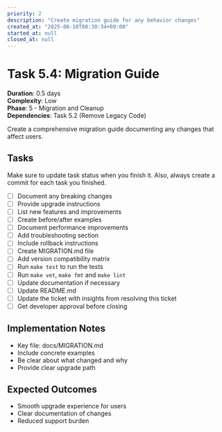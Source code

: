 ```yaml
---
priority: 2
description: "Create migration guide for any behavior changes"
created_at: "2025-08-10T00:30:34+09:00"
started_at: null
closed_at: null
---
```


# Task 5.4: Migration Guide

**Duration**: 0.5 days  
**Complexity**: Low  
**Phase**: 5 - Migration and Cleanup  
**Dependencies**: Task 5.2 (Remove Legacy Code)

Create a comprehensive migration guide documenting any changes that affect users.

## Tasks
Make sure to update task status when you finish it. Also, always create a commit for each task you finished.

- [ ] Document any breaking changes
- [ ] Provide upgrade instructions
- [ ] List new features and improvements
- [ ] Create before/after examples
- [ ] Document performance improvements
- [ ] Add troubleshooting section
- [ ] Include rollback instructions
- [ ] Create MIGRATION.md file
- [ ] Add version compatibility matrix
- [ ] Run `make test` to run the tests
- [ ] Run `make vet`, `make fmt` and `make lint`
- [ ] Update documentation if necessary
- [ ] Update README.md
- [ ] Update the ticket with insights from resolving this ticket
- [ ] Get developer approval before closing

## Implementation Notes

- Key file: docs/MIGRATION.md
- Include concrete examples
- Be clear about what changed and why
- Provide clear upgrade path

## Expected Outcomes

- Smooth upgrade experience for users
- Clear documentation of changes
- Reduced support burden